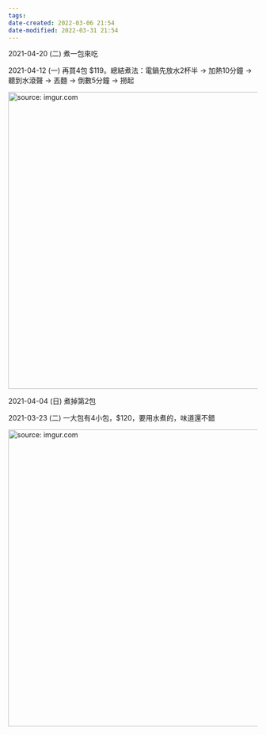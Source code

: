 ```yaml
---
tags:
date-created: 2022-03-06 21:54
date-modified: 2022-03-31 21:54
---
```



2021-04-20 (二) 煮一包來吃

2021-04-12 (一) 再買4包 $119。總結煮法：電鍋先放水2杯半 → 加熱10分鐘 → 聽到水滾聲 → 丟麵 → 倒數5分鐘 → 撈起

<a href="https://imgur.com/HMr7Ity"><img src="https://i.imgur.com/HMr7Ity.jpg" title="source: imgur.com" width=600/></a>

2021-04-04 (日) 煮掉第2包

2021-03-23 (二) 一大包有4小包，$120，要用水煮的，味道還不錯

<a href="https://imgur.com/dngxwAk"><img src="https://i.imgur.com/dngxwAk.jpg" title="source: imgur.com" width=600/></a>